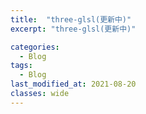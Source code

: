 ```yaml
---
title:  "three-glsl(更新中)"
excerpt: "three-glsl(更新中)"

categories:
  - Blog
tags:
  - Blog
last_modified_at: 2021-08-20
classes: wide
---
```


